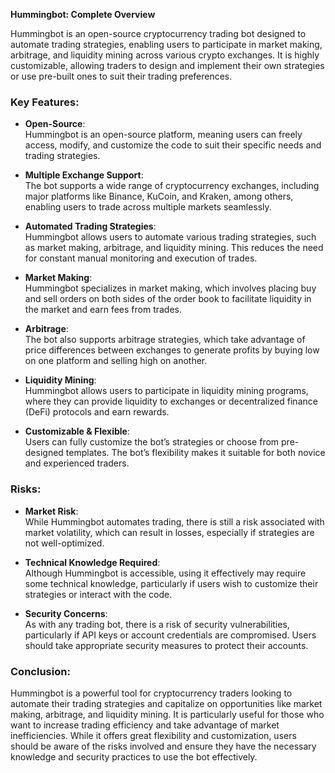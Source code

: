 **Hummingbot: Complete Overview**

Hummingbot is an open-source cryptocurrency trading bot designed to automate trading strategies, enabling users to participate in market making, arbitrage, and liquidity mining across various crypto exchanges. It is highly customizable, allowing traders to design and implement their own strategies or use pre-built ones to suit their trading preferences.

### Key Features:
- **Open-Source**:  
   Hummingbot is an open-source platform, meaning users can freely access, modify, and customize the code to suit their specific needs and trading strategies.

- **Multiple Exchange Support**:  
   The bot supports a wide range of cryptocurrency exchanges, including major platforms like Binance, KuCoin, and Kraken, among others, enabling users to trade across multiple markets seamlessly.

- **Automated Trading Strategies**:  
   Hummingbot allows users to automate various trading strategies, such as market making, arbitrage, and liquidity mining. This reduces the need for constant manual monitoring and execution of trades.

- **Market Making**:  
   Hummingbot specializes in market making, which involves placing buy and sell orders on both sides of the order book to facilitate liquidity in the market and earn fees from trades.

- **Arbitrage**:  
   The bot also supports arbitrage strategies, which take advantage of price differences between exchanges to generate profits by buying low on one platform and selling high on another.

- **Liquidity Mining**:  
   Hummingbot allows users to participate in liquidity mining programs, where they can provide liquidity to exchanges or decentralized finance (DeFi) protocols and earn rewards.

- **Customizable & Flexible**:  
   Users can fully customize the bot’s strategies or choose from pre-designed templates. The bot’s flexibility makes it suitable for both novice and experienced traders.

### Risks:
- **Market Risk**:  
   While Hummingbot automates trading, there is still a risk associated with market volatility, which can result in losses, especially if strategies are not well-optimized.

- **Technical Knowledge Required**:  
   Although Hummingbot is accessible, using it effectively may require some technical knowledge, particularly if users wish to customize their strategies or interact with the code.

- **Security Concerns**:  
   As with any trading bot, there is a risk of security vulnerabilities, particularly if API keys or account credentials are compromised. Users should take appropriate security measures to protect their accounts.

### Conclusion:
Hummingbot is a powerful tool for cryptocurrency traders looking to automate their trading strategies and capitalize on opportunities like market making, arbitrage, and liquidity mining. It is particularly useful for those who want to increase trading efficiency and take advantage of market inefficiencies. While it offers great flexibility and customization, users should be aware of the risks involved and ensure they have the necessary knowledge and security practices to use the bot effectively.
